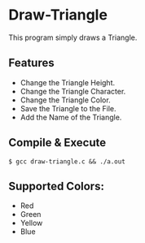 # Draw-Triangle
This program simply draws a Triangle.
## Features
- Change the Triangle Height.
- Change the Triangle Character.
- Change the Triangle Color.
- Save the Triangle to the File.
- Add the Name of the Triangle.

## Compile & Execute
```
$ gcc draw-triangle.c && ./a.out
```
## Supported Colors:
- Red
- Green
- Yellow
- Blue
